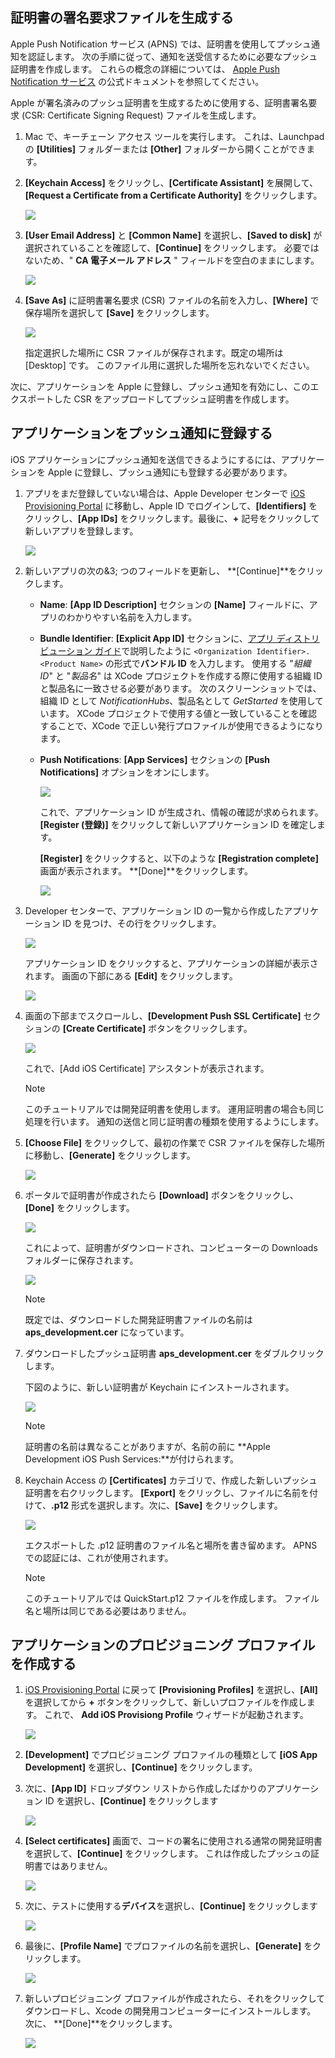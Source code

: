 

## <a name="generate-the-certificate-signing-request-file"></a>証明書の署名要求ファイルを生成する
Apple Push Notification サービス (APNS) では、証明書を使用してプッシュ通知を認証します。 次の手順に従って、通知を送受信するために必要なプッシュ証明書を作成します。 これらの概念の詳細については、 [Apple Push Notification サービス](http://go.microsoft.com/fwlink/p/?LinkId=272584) の公式ドキュメントを参照してください。

Apple が署名済みのプッシュ証明書を生成するために使用する、証明書署名要求 (CSR: Certificate Signing Request) ファイルを生成します。

1. Mac で、キーチェーン アクセス ツールを実行します。 これは、Launchpad の **[Utilities]** フォルダーまたは **[Other]** フォルダーから開くことができます。
2. **[Keychain Access]** をクリックし、**[Certificate Assistant]** を展開して、**[Request a Certificate from a Certificate Authority]** をクリックします。
   
      ![](./media/notification-hubs-enable-apple-push-notifications/notification-hubs-request-cert-from-ca.png)
3. **[User Email Address]** と **[Common Name]** を選択し、**[Saved to disk]** が選択されていることを確認して、**[Continue]** をクリックします。 必要ではないため、" **CA 電子メール アドレス** " フィールドを空白のままにします。
   
      ![](./media/notification-hubs-enable-apple-push-notifications/notification-hubs-csr-info.png)
4. **[Save As]** に証明書署名要求 (CSR) ファイルの名前を入力し、**[Where]** で保存場所を選択して **[Save]** をクリックします。
   
      ![](./media/notification-hubs-enable-apple-push-notifications/notification-hubs-save-csr.png)
   
      指定選択した場所に CSR ファイルが保存されます。既定の場所は [Desktop] です。 このファイル用に選択した場所を忘れないでください。

次に、アプリケーションを Apple に登録し、プッシュ通知を有効にし、このエクスポートした CSR をアップロードしてプッシュ証明書を作成します。

## <a name="register-your-app-for-push-notifications"></a>アプリケーションをプッシュ通知に登録する
iOS アプリケーションにプッシュ通知を送信できるようにするには、アプリケーションを Apple に登録し、プッシュ通知にも登録する必要があります。  

1. アプリをまだ登録していない場合は、Apple Developer センターで <a href="http://go.microsoft.com/fwlink/p/?LinkId=272456" target="_blank">iOS Provisioning Portal</a> に移動し、Apple ID でログインして、**[Identifiers]** をクリックし、**[App IDs]** をクリックします。最後に、**+** 記号をクリックして新しいアプリを登録します。
   
      ![](./media/notification-hubs-enable-apple-push-notifications/notification-hubs-ios-appids.png)
      
2. 新しいアプリの次の&3; つのフィールドを更新し、 **[Continue]**をクリックします。
   
   * **Name**: **[App ID Description]** セクションの **[Name]** フィールドに、アプリのわかりやすい名前を入力します。
   * **Bundle Identifier**: **[Explicit App ID]** セクションに、[アプリ ディストリビューション ガイド](https://developer.apple.com/library/mac/documentation/IDEs/Conceptual/AppDistributionGuide/ConfiguringYourApp/ConfiguringYourApp.html#//apple_ref/doc/uid/TP40012582-CH28-SW8)で説明したように `<Organization Identifier>.<Product Name>` の形式で**バンドル ID** を入力します。 使用する "*組織 ID*" と "*製品名*" は XCode プロジェクトを作成する際に使用する組織 ID と製品名に一致させる必要があります。 次のスクリーンショットでは、組織 ID として *NotificationHubs*、製品名として *GetStarted* を使用しています。 XCode プロジェクトで使用する値と一致していることを確認することで、XCode で正しい発行プロファイルが使用できるようになります。 
   * **Push Notifications**: **[App Services]** セクションの **[Push Notifications]** オプションをオンにします。
     
      ![](./media/notification-hubs-enable-apple-push-notifications/notification-hubs-new-appid-info.png)
     
      これで、アプリケーション ID が生成され、情報の確認が求められます。 **[Register (登録)]** をクリックして新しいアプリケーション ID を確定します。
     
      **[Register]** をクリックすると、以下のような **[Registration complete]** 画面が表示されます。 **[Done]**をクリックします。
      
      ![](./media/notification-hubs-enable-apple-push-notifications/notification-hubs-appid-registration-complete.png)


1. Developer センターで、アプリケーション ID の一覧から作成したアプリケーション ID を見つけ、その行をクリックします。
   
      ![](./media/notification-hubs-enable-apple-push-notifications/notification-hubs-ios-appids2.png)
   
      アプリケーション ID をクリックすると、アプリケーションの詳細が表示されます。 画面の下部にある **[Edit]** をクリックします。
   
      ![](./media/notification-hubs-enable-apple-push-notifications/notification-hubs-edit-appid.png)
      
2. 画面の下部までスクロールし、**[Development Push SSL Certificate]** セクションの **[Create Certificate]** ボタンをクリックします。
   
      ![](./media/notification-hubs-enable-apple-push-notifications/notification-hubs-appid-create-cert.png)
   
      これで、[Add iOS Certificate] アシスタントが表示されます。
   
   > [!NOTE]
   > このチュートリアルでは開発証明書を使用します。 運用証明書の場合も同じ処理を行います。 通知の送信と同じ証明書の種類を使用するようにします。
   > 
   > 
3. **[Choose File]** をクリックして、最初の作業で CSR ファイルを保存した場所に移動し、**[Generate]** をクリックします。
   
      ![](./media/notification-hubs-enable-apple-push-notifications/notification-hubs-appid-cert-choose-csr.png)
4. ポータルで証明書が作成されたら **[Download]** ボタンをクリックし、**[Done]** をクリックします。
   
      ![](./media/notification-hubs-enable-apple-push-notifications/notification-hubs-appid-download-cert.png)
   
      これによって、証明書がダウンロードされ、コンピューターの Downloads フォルダーに保存されます。
   
      ![](./media/notification-hubs-enable-apple-push-notifications/notification-hubs-cert-downloaded.png)
   
   > [!NOTE]
   > 既定では、ダウンロードした開発証明書ファイルの名前は **aps_development.cer** になっています。
   > 
   > 
5. ダウンロードしたプッシュ証明書 **aps_development.cer** をダブルクリックします。
   
      下図のように、新しい証明書が Keychain にインストールされます。
   
      ![](./media/notification-hubs-enable-apple-push-notifications/notification-hubs-cert-in-keychain.png)
   
   > [!NOTE]
   > 証明書の名前は異なることがありますが、名前の前に **Apple Development iOS Push Services:**が付けられます。
   > 
   > 
6. Keychain Access の **[Certificates]** カテゴリで、作成した新しいプッシュ証明書を右クリックします。 **[Export]** をクリックし、ファイルに名前を付けて、**.p12** 形式を選択します。次に、**[Save]** をクリックします。
   
    ![](./media/notification-hubs-enable-apple-push-notifications/notification-hubs-export-cert-p12.png)
   
    エクスポートした .p12 証明書のファイル名と場所を書き留めます。 APNS での認証には、これが使用されます。
   
   > [!NOTE]
   > このチュートリアルでは QuickStart.p12 ファイルを作成します。 ファイル名と場所は同じである必要はありません。
   > 
   > 

## <a name="create-a-provisioning-profile-for-the-app"></a>アプリケーションのプロビジョニング プロファイルを作成する
1. <a href="http://go.microsoft.com/fwlink/p/?LinkId=272456" target="_blank">iOS Provisioning Portal</a> に戻って **[Provisioning Profiles]** を選択し、**[All]** を選択してから **+** ボタンをクリックして、新しいプロファイルを作成します。 これで、 **Add iOS Provisiong Profile** ウィザードが起動されます。
   
      ![](./media/notification-hubs-enable-apple-push-notifications/notification-hubs-new-provisioning-profile.png)
2. **[Development]** でプロビジョニング プロファイルの種類として **[iOS App Development]** を選択し、**[Continue]** をクリックします。 
3. 次に、**[App ID]** ドロップダウン リストから作成したばかりのアプリケーション ID を選択し、**[Continue]** をクリックします
   
      ![](./media/notification-hubs-enable-apple-push-notifications/notification-hubs-select-appid-for-provisioning.png)
4. **[Select certificates]** 画面で、コードの署名に使用される通常の開発証明書を選択して、**[Continue]** をクリックします。 これは作成したプッシュの証明書ではありません。
   
      ![](./media/notification-hubs-enable-apple-push-notifications/notification-hubs-provisioning-select-cert.png)
5. 次に、テストに使用する**デバイス**を選択し、**[Continue]** をクリックします
   
      ![](./media/notification-hubs-enable-apple-push-notifications/notification-hubs-provisioning-select-devices.png)
6. 最後に、**[Profile Name]** でプロファイルの名前を選択し、**[Generate]** をクリックします。
   
      ![](./media/notification-hubs-enable-apple-push-notifications/notification-hubs-provisioning-name-profile.png)
7. 新しいプロビジョニング プロファイルが作成されたら、それをクリックしてダウンロードし、Xcode の開発用コンピューターにインストールします。 次に、 **[Done]**をクリックします。
   
      ![](./media/notification-hubs-enable-apple-push-notifications/notification-hubs-provisioning-profile-ready.png)


<!--HONumber=Dec16_HO1-->


